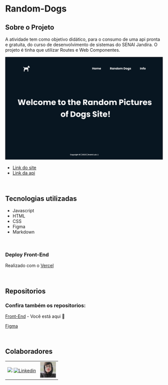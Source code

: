 # Random-Dogs

## Sobre o Projeto

A atividade tem como objetivo didático, para o consumo de uma api pronta e gratuita, do curso de desenvolvimento de sistemas do SENAI Jandira. O projeto é tinha que utilizar Routes e Web Componentes.

![](./img/Desktop.png)
- [Link do site](https://random-dogs-rho.vercel.app)
- [Link da api ](https://dog.ceo/dog-api/)

<br>

## Tecnologias utilizadas

- Javascript
- HTML
- CSS
- Figma
- Markdown

<br>

### Deploy Front-End

Realizado com o [Vercel](https://vercel.com/)

<br>

## Repositorios

### Confira também os repositorios:

[Front-End](https://github.com/AndreLuisConstantino/Random-Dogs) - Você está aqui 🚩

[Figma](https://www.figma.com/file/QlkMJFdeOtMDQ9DpGn3JQ5/The-Random-Dogs-Sites?type=design&node-id=0-1&t=WSc4cjrLygx5Hc2G-0)

<br>

## Colaboradores

|                                                                                                             |                                                                                                                                                              |
| ----------------------------------------------------------------------------------------------------------- | ------------------------------------------------------------------------------------------------------------------------------------------------------------ |
| ![](https://img.shields.io/badge/DESENVOLVEDOR-AndréLuiz-blue?style=for-the-badge&logo=appveyor) [![Linkedin](https://img.shields.io/badge/LinkedIn-0077B5?style=for-the-badge&logo=linkedin&logoColor=white)](https://www.linkedin.com/in/andré-luiz-constantino-4b779124a/)| <a href="https://github.com/AndreLuisConstantino"><img src="./img/André.jpg" height="50" style="max-width: 100%;"></a>  |

